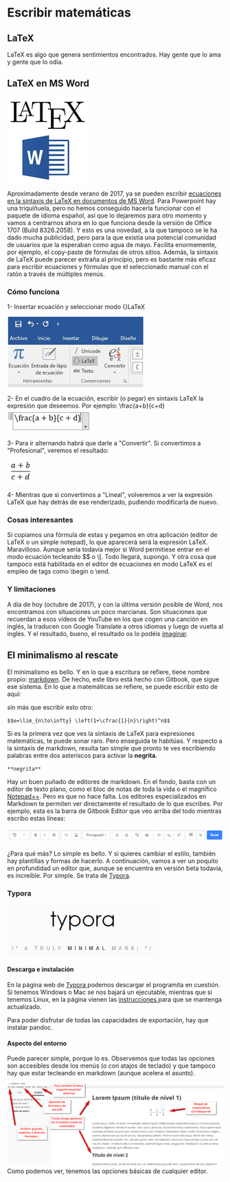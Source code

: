 # Escribir matemáticas

## LaTeX

LaTeX es algo que genera sentimientos encontrados. Hay gente que lo ama y gente que lo odia.

## LaTeX en MS Word

![](/herramientas/assets/latex-word.png)

Aproximadamente desde verano de 2017, ya se pueden escribir [ecuaciones en la sintaxis de LaTeX en documentos de MS Word](https://blogs.msdn.microsoft.com/murrays/2017/07/30/latex-math-in-office/). Para Powerpoint hay una triquiñuela, pero no hemos conseguido hacerla funcionar con el paquete de idioma español, así que lo dejaremos para otro momento y vamos a centrarnos ahora en lo que funciona desde la versión de Office 1707 \(Build 8326.2058\). Y esto es una novedad, a la que tampoco se le ha dado mucha publicidad, pero para la que existía una potencial comunidad de usuarios que la esperaban como agua de mayo. Facilita enormemente, por ejemplo, el copy-paste de fórmulas de otros sitios. Además, la sintaxis de LaTeX puede parecer extraña al principio, pero es bastante más eficaz para escribir ecuaciones y fórmulas que el seleccionado manual con el ratón a través de múltiples menús.

### Cómo funciona

1- Insertar ecuación y seleccionar modo {}LaTeX

![](/herramientas/assets/latexword01.png)

2- En el cuadro de la ecuación, escribir \(o pegar\) en sintaxis LaTeX la expresión que deseemos. Por ejemplo: \frac{a+b}{c+d}![](/herramientas/assets/latexword02.png)

3- Para ir alternando habrá que darle a "Convertir". Si convertimos a "Profesional", veremos el resultado:

![](/herramientas/assets/latexword03.png)

4- Mientras que si convertimos a "Lineal", volveremos a ver la expresión LaTeX que hay detrás de ese renderizado, pudiendo modificarla de nuevo.

### Cosas interesantes

Si copiamos una fórmula de estas y pegamos en otra aplicación \(editor de LaTeX o un simple notepad\), lo que aparecerá será la expresión LaTeX. Maravilloso. Aunque sería todavía mejor si Word permitiese entrar en el modo ecuación tecleando $$ o \\[. Todo llegará, supongo. Y otra cosa que tampoco está habilitada en el editor de ecuaciones en modo LaTeX es el empleo de tags como \begin o \end.

### Y limitaciones

A día de hoy \(octubre de 2017\), y con la última versión posible de Word, nos encontramos con situaciones un poco marcianas. Son situaciones que recuerdan a esos vídeos de YouTube en los que cogen una canción en inglés, la traducen con Google Translate a otros idiomas y luego de vuelta al inglés. Y el resultado, bueno, el resultado os lo podéis [imaginar](https://www.youtube.com/watch?v=6mqG5l-9wIE).

## El minimalismo al rescate

El minimalismo es bello. Y en lo que a escritura se refiere, tiene nombre propio: [markdown](https://es.wikipedia.org/wiki/Markdown). De hecho, este libro está hecho con Gitbook, que sigue ese sistema. En lo que a matemáticas se refiere, se puede escribir esto de aquí:

sin más que escribir esto otro:

```
$$e=\lim_{n\to\infty} \left(1+\cfrac{1}{n}\right)^n$$
```

Si es la primera vez que ves la sintaxis de LaTeX para expresiones matemáticas, te puede sonar raro. Pero enseguida te habitúas. Y respecto a la sintaxis de markdown, resulta tan simple que pronto te ves escribiendo palabras entre dos asteriscos para activar la **negrita**.

```
**negrita**
```

Hay un buen puñado de editores de markdown. En el fondo, basta con un editor de texto plano, como el bloc de notas de toda la vida o el magnífico [Notepad++](https://notepad-plus-plus.org). Pero es que no hace falta. Los editores especializados en Markdown te permiten ver directamente el resultado de lo que escribes. Por ejemplo, esta es la barra de Gitbook Editor que veo arriba del todo mientras escribo estas líneas:

![](/herramientas/assets/barra-gitbook.png)

¿Para qué más? Lo simple es bello. Y si quieres cambiar el estilo, también hay plantillas y formas de hacerlo. A continuación, vamos a ver un poquito en profundidad un editor que, aunque se encuentra en versión beta todavía, es increíble. Por simple. Se trata de [Typora](https://typora.io/).

### Typora

![](/herramientas/assets/typoralogo.png)

#### Descarga e instalación

En la página web de [Typora ](https://typora.io/)podemos descargar el programita en cuestión. Si tenemos Windows o Mac se nos bajará un ejecutable, mientras que si tenemos Linux, en la página vienen las [instrucciones ](https://typora.io/#linux)para que se mantenga actualizado.

Para poder disfrutar de todas las capacidades de exportación, hay que instalar pandoc.

#### Aspecto del entorno

Puede parecer simple, porque lo es. Observemos que todas las opciones son accesibles desde los menús \(o con atajos de teclado\) y que tampoco hay que estar tecleando en markdown \(aunque acelera el asunto\).

![](/herramientas/assets/typora01.png)Como podemos ver, tenemos las opciones básicas de cualquier editor.

